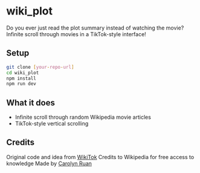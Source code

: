 # wiki_plot

Do you ever just read the plot summary instead of watching the movie? Infinite scroll through movies in a TikTok-style interface!

## Setup

```bash
git clone [your-repo-url]
cd wiki_plot
npm install
npm run dev
```

## What it does

- Infinite scroll through random Wikipedia movie articles
- TikTok-style vertical scrolling

## Credits

Original code and idea from [WikiTok](https://github.com/IsaacGemal/wikitok)
Credits to Wikipedia for free access to knowledge
Made by [Carolyn Ruan](https://carolynruan.github.io)